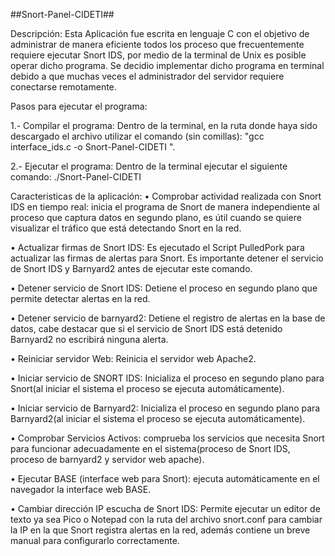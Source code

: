 ##Snort-Panel-CIDETI##

Descripción: Esta Aplicación fue escrita en lenguaje C con el objetivo de administrar de manera eficiente todos los proceso que frecuentemente requiere ejecutar Snort IDS, por medio de la terminal de Unix es posible operar dicho programa. Se decidio implementar dicho programa en terminal debido a que muchas veces el administrador del servidor requiere conectarse remotamente.

Pasos para ejecutar el programa: 

1.- Compilar el programa: Dentro de la terminal, en la ruta donde haya sido descargado el archivo utilizar el comando (sin comillas):
        "gcc interface_ids.c -o Snort-Panel-CIDETI ".
        
        
2.- Ejecutar el programa: Dentro de la terminal ejecutar el siguiente comando:
        ./Snort-Panel-CIDETI
        
Caracteristicas de la aplicación:
•	Comprobar actividad realizada con Snort IDS en tiempo real: inicia el programa de Snort de manera independiente al proceso que captura datos en segundo plano, es útil cuando se quiere visualizar el tráfico que está detectando Snort en la red.

•	Actualizar firmas de Snort IDS: Es ejecutado el Script PulledPork para actualizar las firmas de alertas para Snort. Es importante detener el servicio de Snort IDS y Barnyard2 antes de ejecutar este comando.

•	Detener servicio de Snort IDS: Detiene el proceso en segundo plano que permite detectar alertas en la red.

•	Detener servicio de barnyard2: Detiene el registro de alertas en la base de datos, cabe destacar que si el servicio de Snort IDS está detenido Barnyard2 no escribirá ninguna alerta.

•	Reiniciar servidor Web: Reinicia el servidor web Apache2.

•	Iniciar servicio de SNORT IDS: Inicializa el proceso en segundo plano para Snort(al iniciar el sistema el proceso se ejecuta automáticamente).

•	Iniciar servicio de Barnyard2: Inicializa el proceso en segundo plano para Barnyard2(al iniciar el sistema el proceso se ejecuta automáticamente).

•	Comprobar Servicios Activos: comprueba los servicios que necesita Snort para funcionar adecuadamente en el sistema(proceso de Snort IDS, proceso de barnyard2 y servidor web apache).

•	Ejecutar BASE (interface web para Snort): ejecuta automáticamente en el navegador la interface web BASE.

•	Cambiar dirección IP escucha de Snort IDS: Permite ejecutar un editor de texto ya sea Pico o Notepad con la ruta del archivo snort.conf para cambiar la  IP en la que Snort registra alertas en la red, además contiene un breve manual para configurarlo correctamente. 
